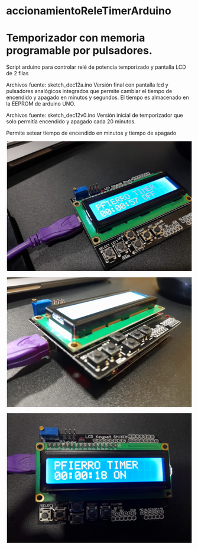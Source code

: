 # accionamientoReleTimerArduino
# Temporizador con memoria programable por pulsadores.
Script arduino para controlar relé de potencia temporizado y pantalla LCD de 2 filas

Archivos fuente: sketch_dec12a.ino
Versión final con pantalla lcd y pulsadores analógicos integrados que permite cambiar el tiempo de encendido y apagado en minutos y segundos.
El tiempo es almacenado en la EEPROM de arduino UNO.

Archivos fuente: sketch_dec12v0.ino
Versión inicial de temporizador que solo permitía encendido y apagado cada 20 minutos.

Permite setear tiempo de encendido en minutos y tiempo de apagado
<p align="center">
<img  src="https://github.com/pablofierrovallejos/accionamientoReleTimerArduino/blob/timercontecladointegrado/timer1.jpeg"  width= "500"  height="350"/>
</p>

<p align="center">
<img  src="https://github.com/pablofierrovallejos/accionamientoReleTimerArduino/blob/timercontecladointegrado/timer2.jpeg"  width= "500"  height="350"/>
</p>
<p align="center">
<img  src="https://github.com/pablofierrovallejos/accionamientoReleTimerArduino/blob/timercontecladointegrado/timer3.jpeg"  width= "500"  height="350"/>
</p>
